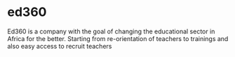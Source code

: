 # ed360
Ed360 is a company with the goal of changing the educational sector in Africa for the better. Starting from re-orientation of teachers to trainings and also easy access to recruit teachers
